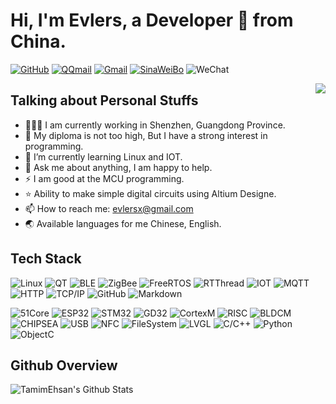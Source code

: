# Hi, I'm Evlers, a Developer 🚀 from China.

[![GitHub](https://img.shields.io/badge/-GitHub-333333?style=flat&logo=Github&logoColor=white)](https://github.com/Evlers/)
[![QQmail](https://img.shields.io/badge/-QQMail-blue?style=flat&logo=Gmail&logoColor=white)](mailto:1425295900@qq.com)
[![Gmail](https://img.shields.io/badge/-Gmail-red?style=flat&logo=Gmail&logoColor=white)](mailto:evlersx@gmail.com)
[![SinaWeiBo](https://img.shields.io/badge/-Sina-c14438?style=flat&logo=SinaWeiBo&logoColor=white)](https://weibo.com/u/2181191791)
![WeChat](https://img.shields.io/badge/-Evlers-7C160?style=flat&logo=WeChat&logoColor=white)

<img align="right" src="https://github-readme-stats.vercel.app/api/top-langs/?username=Evlers&hide=c&theme=dark" />

## Talking about Personal Stuffs

<!-- <img width="55%" align="right" alt="Github" src="https://raw.githubusercontent.com/onimur/.github/master/.resources/git-header.svg" /> -->

- 👨🏽‍💻 I am currently working in Shenzhen, Guangdong Province.
- 🤔 My diploma is not too high, But I have a strong interest in programming.
- 🌱 I’m currently learning Linux and IOT.
- 💬 Ask me about anything, I am happy to help.
- ⚡️ I am good at the MCU programming.
- ⭐ Ability to make simple digital circuits using Altium Designe.
- 📫 How to reach me: evlersx@gmail.com 
- 🌏 Available languages for me Chinese, English.

## Tech Stack

![Linux](https://img.shields.io/badge/-Linux-333333?style=flat&logo=Linux&logoColor=white)
![QT](https://img.shields.io/badge/-QT-333333?style=flat&logo=QT&logoColor=white)
![BLE](https://img.shields.io/badge/-BLE-333333?style=flat&logo=Bluetooth&logoColor=white)
![ZigBee](https://img.shields.io/badge/-ZigBee-333333?style=flat&logo=ZigBee&logoColor=white)
![FreeRTOS](https://img.shields.io/badge/-FreeRTOS-333333?style=flat&logo=FreeRTOS&logoColor=white)
![RTThread](https://img.shields.io/badge/-RTThread-333333?style=flat&logo=RTThread&logoColor=white)
![IOT](https://img.shields.io/badge/-IOT-333333?style=flat&logo=IOT&logoColor=white)
![MQTT](https://img.shields.io/badge/-MQTT-333333?style=flat&logo=MQTT&logoColor=white)
![HTTP](https://img.shields.io/badge/-HTTP-333333?style=flat&logo=HTTP&logoColor=white)
![TCP/IP](https://img.shields.io/badge/-TCP/IP-333333?style=flat&logo=TCP/IP&logoColor=white)
![GitHub](https://img.shields.io/badge/-GitHub-333333?style=flat&logo=github)
![Markdown](https://img.shields.io/badge/-Markdown-333333?style=flat&logo=markdown)

![51Core](https://img.shields.io/badge/-51Core-333333?style=flat&logo=51Core&logoColor=white)
![ESP32](https://img.shields.io/badge/-ESP32-333333?style=flat&logo=ESP32&logoColor=white)
![STM32](https://img.shields.io/badge/-STM32-333333?style=flat&logo=STM32&logoColor=white)
![GD32](https://img.shields.io/badge/-GD32-333333?style=flat&logo=GD32&logoColor=white)
![CortexM](https://img.shields.io/badge/-CortexM-333333?style=flat&logo=CortexM&logoColor=white)
![RISC](https://img.shields.io/badge/-RISC-333333?style=flat&logo=RISC&logoColor=white)
![BLDCM](https://img.shields.io/badge/-BLDCM-333333?style=flat&logo=BLDCM&logoColor=white)
![CHIPSEA](https://img.shields.io/badge/-CHIPSEA-333333?style=flat&logo=CHIPSEA&logoColor=white)
![USB](https://img.shields.io/badge/-USB-333333?style=flat&logo=USB&logoColor=white)
![NFC](https://img.shields.io/badge/-NFC-333333?style=flat&logo=NFC&logoColor=white)
![FileSystem](https://img.shields.io/badge/-FileSystem-333333?style=flat&logo=FileSystem&logoColor=white)
![LVGL](https://img.shields.io/badge/-LVGL-333333?style=flat&logo=LVGL&logoColor=white)
![C/C++](https://img.shields.io/badge/-C/C++-333333?style=flat&logo=C/C++&logoColor=white)
![Python](https://img.shields.io/badge/-Python-333333?style=flat&logo=Python&logoColor=white)
![ObjectC](https://img.shields.io/badge/-ObjectC-333333?style=flat&logo=ObjectC&logoColor=white)


## Github Overview

<img align="left" alt="TamimEhsan's Github Stats" src="https://github-readme-stats.vercel.app/api?username=Evlers&show_icons=true&theme=dark" />    &nbsp;
<!--  [![Top Langs](https://github-readme-stats.vercel.app/api/top-langs/?username=Evlers&theme=dark)](https://github.com/anuraghazra/github-readme-stats)  -->

